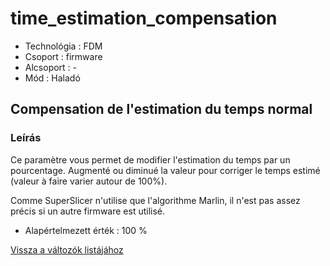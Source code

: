 # time\_estimation\_compensation

* Technológia : FDM 
* Csoport : firmware
* Alcsoport : -
* Mód : Haladó

## Compensation de l'estimation du temps normal

### Leírás

Ce paramètre vous permet de modifier l'estimation du temps par un pourcentage. Augmenté ou diminué la valeur pour corriger le temps estimé \(valeur à faire varier autour de 100%\).

Comme SuperSlicer n'utilise que l'algorithme Marlin, il n'est pas assez précis si un autre firmware est utilisé.

* Alapértelmezett érték : 100 %

[Vissza a változók listájához](../../variable_list)

